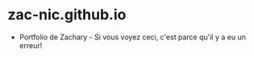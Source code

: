 # zac-nic.github.io
- Portfolio de Zachary -
Si vous voyez ceci, c'est parce qu'il y a eu un erreur!